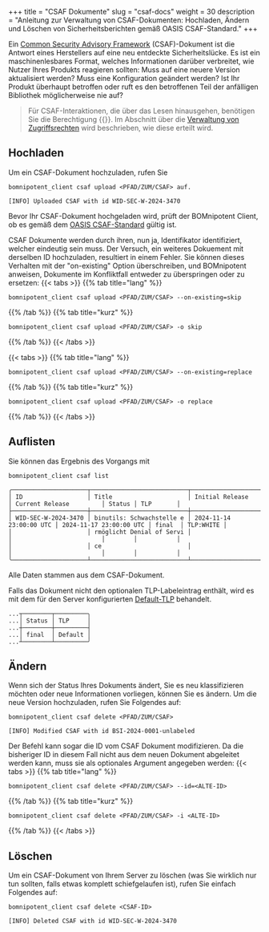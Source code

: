+++
title = "CSAF Dokumente"
slug = "csaf-docs"
weight = 30
description = "Anleitung zur Verwaltung von CSAF-Dokumenten: Hochladen, Ändern und Löschen von Sicherheitsberichten gemäß OASIS CSAF-Standard."
+++

Ein [Common Security Advisory Framework](https://www.csaf.io/) (CSAF)-Dokument ist die Antwort eines Herstellers auf eine neu entdeckte Sicherheitslücke. Es ist ein maschinenlesbares Format, welches Informationen darüber verbreitet, wie Nutzer Ihres Produkts reagieren sollten: Muss auf eine neuere Version aktualisiert werden? Muss eine Konfiguration geändert werden? Ist Ihr Produkt überhaupt betroffen oder ruft es den betroffenen Teil der anfälligen Bibliothek möglicherweise nie auf?

> Für CSAF-Interaktionen, die über das Lesen hinausgehen, benötigen Sie die Berechtigung {{<csaf-management-de>}}. Im Abschnitt über die [Verwaltung von Zugriffsrechten](/de/client/manager/access-management/) wird beschrieben, wie diese erteilt wird.

## Hochladen

Um ein CSAF-Dokument hochzuladen, rufen Sie
```
bomnipotent_client csaf upload <PFAD/ZUM/CSAF> auf.
```

``` {wrap="false" title="Ausgabe"}
[INFO] Uploaded CSAF with id WID-SEC-W-2024-3470
```

Bevor Ihr CSAF-Dokument hochgeladen wird, prüft der BOMnipotent Client, ob es gemäß dem [OASIS CSAF-Standard](https://docs.oasis-open.org/csaf/csaf/v2.0/os/csaf-v2.0-os.html#61-mandatory-tests) gültig ist.

CSAF Dokumente werden durch ihren, nun ja, Identifikator identifiziert, welcher eindeutig sein muss. Der Versuch, ein weiteres Dokuement mit derselben ID hochzuladen, resultiert in einem Fehler. Sie können dieses Verhalten mit der "on-existing" Option überschreiben, und BOMnipotent anweisen, Dokumente im Konfliktfall entweder zu überspringen oder zu ersetzen:
{{< tabs >}}
{{% tab title="lang" %}}
```
bomnipotent_client csaf upload <PFAD/ZUM/CSAF> --on-existing=skip
```
{{% /tab %}}
{{% tab title="kurz" %}}
```
bomnipotent_client csaf upload <PFAD/ZUM/CSAF> -o skip
```
{{% /tab %}}
{{< /tabs >}}


{{< tabs >}}
{{% tab title="lang" %}}
```
bomnipotent_client csaf upload <PFAD/ZUM/CSAF> --on-existing=replace
```
{{% /tab %}}
{{% tab title="kurz" %}}
```
bomnipotent_client csaf upload <PFAD/ZUM/CSAF> -o replace
```
{{% /tab %}}
{{< /tabs >}}

## Auflisten

Sie können das Ergebnis des Vorgangs mit
```
bomnipotent_client csaf list
```
``` {wrap="false" title="Ausgabe"}
╭─────────────────────┬───────────────────────────┬─────────────────────────┬─────────────────────────┬────────┬───────────╮
│ ID                  │ Title                     │ Initial Release         │ Current Release         │ Status │ TLP       │
├─────────────────────┼───────────────────────────┼─────────────────────────┼─────────────────────────┼────────┼───────────┤
│ WID-SEC-W-2024-3470 │ binutils: Schwachstelle e │ 2024-11-14 23:00:00 UTC │ 2024-11-17 23:00:00 UTC │ final  │ TLP:WHITE │
│                     │ rmöglicht Denial of Servi │                         │                         │        │           │
│                     │ ce                        │                         │                         │        │           │
╰─────────────────────┴───────────────────────────┴─────────────────────────┴─────────────────────────┴────────┴───────────╯
```

Alle Daten stammen aus dem CSAF-Dokument.

Falls das Dokument nicht den optionalen TLP-Labeleintrag enthält, wird es mit dem für den Server konfigurierten [Default-TLP](/de/server/configuration/optional/tlp-config/) behandelt.


``` {wrap="false" title="Ausgabe"}
...┬────────┬─────────╮
...│ Status │ TLP     │
...┼────────┼─────────┤
...│ final  │ Default │
...┴────────┴─────────╯
```

## Ändern

Wenn sich der Status Ihres Dokuments ändert, Sie es neu klassifizieren möchten oder neue Informationen vorliegen, können Sie es ändern. Um die neue Version hochzuladen, rufen Sie Folgendes auf:

```
bomnipotent_client csaf delete <PFAD/ZUM/CSAF>
```
``` {wrap="false" title="Ausgabe"}
[INFO] Modified CSAF with id BSI-2024-0001-unlabeled
```

Der Befehl kann sogar die ID vom CSAF Dokument modifizieren. Da die bisheriger ID in diesem Fall nicht aus dem neuen Dokument abgeleitet werden kann, muss sie als optionales Argument angegeben werden:
{{< tabs >}}
{{% tab title="lang" %}}
```
bomnipotent_client csaf delete <PFAD/ZUM/CSAF> --id=<ALTE-ID>
```
{{% /tab %}}
{{% tab title="kurz" %}}
```
bomnipotent_client csaf delete <PFAD/ZUM/CSAF> -i <ALTE-ID>
```
{{% /tab %}}
{{< /tabs >}}

## Löschen

Um ein CSAF-Dokument von Ihrem Server zu löschen (was Sie wirklich nur tun sollten, falls etwas komplett schiefgelaufen ist), rufen Sie einfach Folgendes auf:
```
bomnipotent_client csaf delete <CSAF-ID>
```
``` {wrap="false" title="Ausgabe"}
[INFO] Deleted CSAF with id WID-SEC-W-2024-3470
```
